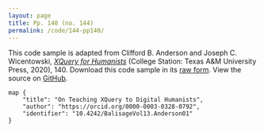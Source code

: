 ```yaml
---
layout: page
title: Pp. 140 (no. 144)
permalink: /code/144-pp140/
---
```


This code sample is adapted from Clifford B. Anderson and Joseph C. Wicentowski, 
[_XQuery for Humanists_](/) (College Station: Texas A&M University Press, 2020), 140. 
Download this code sample in its [raw form](/code/144-pp140/144-pp140.xq).
View the source on [GitHub](https://github.com/coding4humanists/xquery4humanists/blob/release/code/144-pp140/144-pp140.xq).

```xquery
map {
    "title": "On Teaching XQuery to Digital Humanists",
    "author": "https://orcid.org/0000-0003-0328-0792",
    "identifier": "10.4242/BalisageVol13.Anderson01"
}
```  
